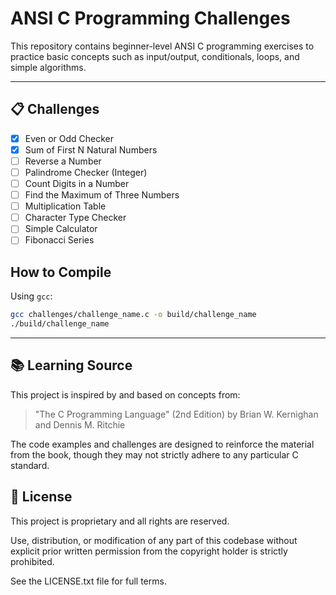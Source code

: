 # ANSI C Programming Challenges

This repository contains beginner-level ANSI C programming exercises to practice basic concepts such as input/output, conditionals, loops, and simple algorithms.

---

## 📋 Challenges

- [x] Even or Odd Checker
- [x] Sum of First N Natural Numbers
- [ ] Reverse a Number
- [ ] Palindrome Checker (Integer)
- [ ] Count Digits in a Number
- [ ] Find the Maximum of Three Numbers
- [ ] Multiplication Table
- [ ] Character Type Checker
- [ ] Simple Calculator
- [ ] Fibonacci Series

## How to Compile

Using `gcc`:

```bash
gcc challenges/challenge_name.c -o build/challenge_name
./build/challenge_name
```

---

## 📚 Learning Source

This project is inspired by and based on concepts from:

> "The C Programming Language" (2nd Edition)
> by Brian W. Kernighan and Dennis M. Ritchie

The code examples and challenges are designed to reinforce the material from the book, though they may not strictly adhere to any particular C standard.

## 📄 License
This project is proprietary and all rights are reserved.

Use, distribution, or modification of any part of this codebase without explicit prior written permission from the copyright holder is strictly prohibited.

See the LICENSE.txt file for full terms.
